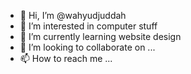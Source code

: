 - 👋 Hi, I’m @wahyudjuddah
- 👀 I’m interested in computer stuff
- 🌱 I’m currently learning website design
- 💞️ I’m looking to collaborate on ...
- 📫 How to reach me ...

<!---
wahyudjuddah/wahyudjuddah is a ✨ special ✨ repository because its `README.md` (this file) appears on your GitHub profile.
You can click the Preview link to take a look at your changes.
--->
